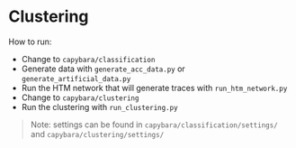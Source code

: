 # Clustering

How to run:
* Change to `capybara/classification`
* Generate data with `generate_acc_data.py` or `generate_artificial_data.py` 
* Run the HTM network that will generate traces with `run_htm_network.py`
* Change to `capybara/clustering`
* Run the clustering with `run_clustering.py`

> Note: settings can be found in `capybara/classification/settings/` and 
`capybara/clustering/settings/` 